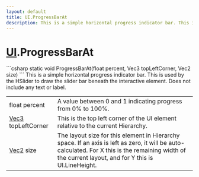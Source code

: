```yaml
---
layout: default
title: UI.ProgressBarAt
description: This is a simple horizontal progress indicator bar. This is used by the HSlider to draw the slider bar beneath the interactive element. Does not include any text or label.
---
```

# [UI]({{site.url}}/Pages/StereoKit/UI.html).ProgressBarAt

<div class='signature' markdown='1'>
```csharp
static void ProgressBarAt(float percent, Vec3 topLeftCorner, Vec2 size)
```
This is a simple horizontal progress indicator bar. This
is used by the HSlider to draw the slider bar beneath the
interactive element. Does not include any text or label.
</div>

|  |  |
|--|--|
|float percent|A value between 0 and 1 indicating progress             from 0% to 100%.|
|[Vec3]({{site.url}}/Pages/StereoKit/Vec3.html) topLeftCorner|This is the top left corner of the UI             element relative to the current Hierarchy.|
|[Vec2]({{site.url}}/Pages/StereoKit/Vec2.html) size|The layout size for this element in Hierarchy             space. If an axis is left as zero, it will be auto-calculated. For             X this is the remaining width of the current layout, and for Y this             is UI.LineHeight.|




